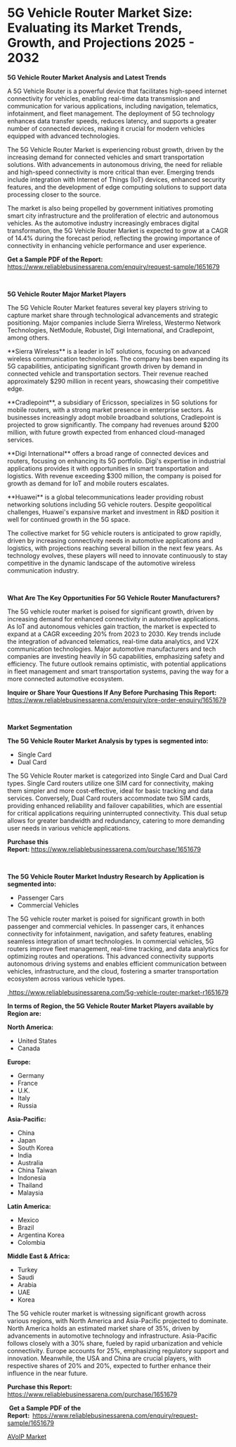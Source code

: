 <p><h1>5G Vehicle Router Market Size: Evaluating its Market Trends, Growth, and Projections 2025 - 2032</h1></p><p><strong>5G Vehicle Router Market Analysis and Latest Trends</strong></p>
<p><p>A 5G Vehicle Router is a powerful device that facilitates high-speed internet connectivity for vehicles, enabling real-time data transmission and communication for various applications, including navigation, telematics, infotainment, and fleet management. The deployment of 5G technology enhances data transfer speeds, reduces latency, and supports a greater number of connected devices, making it crucial for modern vehicles equipped with advanced technologies.</p><p>The 5G Vehicle Router Market is experiencing robust growth, driven by the increasing demand for connected vehicles and smart transportation solutions. With advancements in autonomous driving, the need for reliable and high-speed connectivity is more critical than ever. Emerging trends include integration with Internet of Things (IoT) devices, enhanced security features, and the development of edge computing solutions to support data processing closer to the source.</p><p>The market is also being propelled by government initiatives promoting smart city infrastructure and the proliferation of electric and autonomous vehicles. As the automotive industry increasingly embraces digital transformation, the 5G Vehicle Router Market is expected to grow at a CAGR of 14.4% during the forecast period, reflecting the growing importance of connectivity in enhancing vehicle performance and user experience.</p></p>
<p><strong>Get a Sample PDF of the Report:&nbsp;</strong> <a href="https://www.reliablebusinessarena.com/enquiry/request-sample/1651679?utm_campaign=2110&utm_medium=2&utm_source=Github&utm_content=ia&utm_term=15022025&utm_id=5g-vehicle-router">https://www.reliablebusinessarena.com/enquiry/request-sample/1651679</a></p>
<p>&nbsp;</p>
<p><strong>5G Vehicle Router Major Market Players</strong></p>
<p><p>The 5G Vehicle Router Market features several key players striving to capture market share through technological advancements and strategic positioning. Major companies include Sierra Wireless, Westermo Network Technologies, NetModule, Robustel, Digi International, and Cradlepoint, among others. </p><p>**Sierra Wireless** is a leader in IoT solutions, focusing on advanced wireless communication technologies. The company has been expanding its 5G capabilities, anticipating significant growth driven by demand in connected vehicle and transportation sectors. Their revenue reached approximately $290 million in recent years, showcasing their competitive edge.</p><p>**Cradlepoint**, a subsidiary of Ericsson, specializes in 5G solutions for mobile routers, with a strong market presence in enterprise sectors. As businesses increasingly adopt mobile broadband solutions, Cradlepoint is projected to grow significantly. The company had revenues around $200 million, with future growth expected from enhanced cloud-managed services.</p><p>**Digi International** offers a broad range of connected devices and routers, focusing on enhancing its 5G portfolio. Digi's expertise in industrial applications provides it with opportunities in smart transportation and logistics. With revenue exceeding $300 million, the company is poised for growth as demand for IoT and mobile routers escalates.</p><p>**Huawei** is a global telecommunications leader providing robust networking solutions including 5G vehicle routers. Despite geopolitical challenges, Huawei's expansive market and investment in R&D position it well for continued growth in the 5G space.</p><p>The collective market for 5G vehicle routers is anticipated to grow rapidly, driven by increasing connectivity needs in automotive applications and logistics, with projections reaching several billion in the next few years. As technology evolves, these players will need to innovate continuously to stay competitive in the dynamic landscape of the automotive wireless communication industry.</p></p>
<p>&nbsp;</p>
<p><strong>What Are The Key Opportunities For 5G Vehicle Router Manufacturers?</strong></p>
<p><p>The 5G vehicle router market is poised for significant growth, driven by increasing demand for enhanced connectivity in automotive applications. As IoT and autonomous vehicles gain traction, the market is expected to expand at a CAGR exceeding 20% from 2023 to 2030. Key trends include the integration of advanced telematics, real-time data analytics, and V2X communication technologies. Major automotive manufacturers and tech companies are investing heavily in 5G capabilities, emphasizing safety and efficiency. The future outlook remains optimistic, with potential applications in fleet management and smart transportation systems, paving the way for a more connected automotive ecosystem.</p></p>
<p><strong>Inquire or Share Your Questions If Any Before Purchasing This Report:</strong> <a href="https://www.reliablebusinessarena.com/enquiry/pre-order-enquiry/1651679?utm_campaign=2110&utm_medium=2&utm_source=Github&utm_content=ia&utm_term=15022025&utm_id=5g-vehicle-router">https://www.reliablebusinessarena.com/enquiry/pre-order-enquiry/1651679</a></p>
<p>&nbsp;</p>
<p><strong>Market Segmentation</strong></p>
<p><strong>The 5G Vehicle Router Market Analysis by types is segmented into:</strong></p>
<p><ul><li>Single Card</li><li>Dual Card</li></ul></p>
<p><p>The 5G Vehicle Router market is categorized into Single Card and Dual Card types. Single Card routers utilize one SIM card for connectivity, making them simpler and more cost-effective, ideal for basic tracking and data services. Conversely, Dual Card routers accommodate two SIM cards, providing enhanced reliability and failover capabilities, which are essential for critical applications requiring uninterrupted connectivity. This dual setup allows for greater bandwidth and redundancy, catering to more demanding user needs in various vehicle applications.</p></p>
<p><strong>Purchase this Report:&nbsp;</strong><a href="https://www.reliablebusinessarena.com/purchase/1651679?utm_campaign=2110&utm_medium=2&utm_source=Github&utm_content=ia&utm_term=15022025&utm_id=5g-vehicle-router">https://www.reliablebusinessarena.com/purchase/1651679</a></p>
<p>&nbsp;</p>
<p><strong>The 5G Vehicle Router Market Industry Research by Application is segmented into:</strong></p>
<p><ul><li>Passenger Cars</li><li>Commercial Vehicles</li></ul></p>
<p><p>The 5G vehicle router market is poised for significant growth in both passenger and commercial vehicles. In passenger cars, it enhances connectivity for infotainment, navigation, and safety features, enabling seamless integration of smart technologies. In commercial vehicles, 5G routers improve fleet management, real-time tracking, and data analytics for optimizing routes and operations. This advanced connectivity supports autonomous driving systems and enables efficient communication between vehicles, infrastructure, and the cloud, fostering a smarter transportation ecosystem across various vehicle types.</p></p>
<p><a href="https://www.reliablebusinessarena.com/5g-vehicle-router-market-r1651679?utm_campaign=2110&utm_medium=2&utm_source=Github&utm_content=ia&utm_term=15022025&utm_id=5g-vehicle-router">&nbsp;https://www.reliablebusinessarena.com/5g-vehicle-router-market-r1651679</a></p>
<p><strong>In terms of Region, the 5G Vehicle Router Market Players available by Region are:</strong></p>
<p>
    <p> <strong> North America: </strong>
        <ul>
            <li>United States</li>
            <li>Canada</li>
        </ul>
        </p> 
    <p> <strong> Europe: </strong>
        <ul>
            <li>Germany</li>
            <li>France</li>
            <li>U.K.</li>
            <li>Italy</li>
            <li>Russia</li>
        </ul>
        </p> 
    <p> <strong> Asia-Pacific: </strong>
        <ul>
            <li>China</li>
            <li>Japan</li>
            <li>South Korea</li>
            <li>India</li>
            <li>Australia</li>
            <li>China Taiwan</li>
            <li>Indonesia</li>
            <li>Thailand</li>
            <li>Malaysia</li>
        </ul>
        </p> 
    <p> <strong> Latin America: </strong>
        <ul>
            <li>Mexico</li>
            <li>Brazil</li>
            <li>Argentina Korea</li>
            <li>Colombia</li>
        </ul>
        </p> 
    <p> <strong> Middle East & Africa: </strong>
        <ul>
            <li>Turkey</li>
            <li>Saudi</li>
            <li>Arabia</li>
            <li>UAE</li>
            <li>Korea</li>
        </ul>
    </p>
    </p>
<p><p>The 5G vehicle router market is witnessing significant growth across various regions, with North America and Asia-Pacific projected to dominate. North America holds an estimated market share of 35%, driven by advancements in automotive technology and infrastructure. Asia-Pacific follows closely with a 30% share, fueled by rapid urbanization and vehicle connectivity. Europe accounts for 25%, emphasizing regulatory support and innovation. Meanwhile, the USA and China are crucial players, with respective shares of 20% and 20%, expected to further enhance their influence in the near future.</p></p>
<p><strong>Purchase this Report: </strong><a href="https://www.reliablebusinessarena.com/purchase/1651679?utm_campaign=2110&utm_medium=2&utm_source=Github&utm_content=ia&utm_term=15022025&utm_id=5g-vehicle-router">https://www.reliablebusinessarena.com/purchase/1651679</a></p>
<p>&nbsp;<strong>Get a Sample PDF of the Report:&nbsp;&nbsp;</strong><a href="https://www.reliablebusinessarena.com/enquiry/request-sample/1651679?utm_campaign=2110&utm_medium=2&utm_source=Github&utm_content=ia&utm_term=15022025&utm_id=5g-vehicle-router">https://www.reliablebusinessarena.com/enquiry/request-sample/1651679</a></p>
<p><strong></strong></p>
<p><p><a href="https://github.com/JakirUddin651/Market-Research-Report-List-1/blob/main/avoip-market.md?utm_campaign=2110&utm_medium=2&utm_source=Github&utm_content=ia&utm_term=15022025&utm_id=5g-vehicle-router">AVoIP Market</a></p></p>